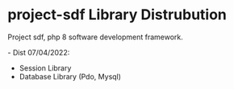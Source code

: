 # project-sdf Library Distrubution
Project sdf, php 8 software development framework.

- Dist 07/04/2022:
  - Session Library
  - Database Library (Pdo, Mysql)
